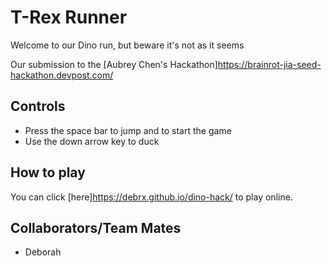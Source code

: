 # T-Rex Runner

Welcome to our Dino run, but beware it's not as it seems

Our submission to the [Aubrey Chen's Hackathon]https://brainrot-jia-seed-hackathon.devpost.com/
## Controls

* Press the space bar to jump and to start the game
* Use the down arrow key to duck

## How to play

You can click [here]https://debrx.github.io/dino-hack/ to play online.

## Collaborators/Team Mates
* Deborah